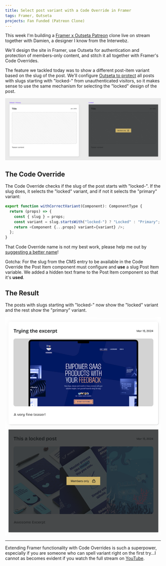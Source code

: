 ```yaml
---
title: Select post variant with a Code Override in Framer
tags: Framer, Outseta
projects: Fan Funded (Patreon Clone)
---
```


This week I'm building a [Framer x Outseta Patreon](https://www.youtube.com/@outseta/streams) clone live on stream together with Damien, a designer I know from the Interwebz.

We'll design the site in Framer, use Outseta for authentication and protection of members-only content, and stitch it all together with Framer's Code Overrides.

The feature we tackled today was to show a different post-item variant based on the slug of the post. We'll configure [Outseta to protect](https://go.outseta.com/support/kb/categories/rQVZLeQ6/protected-content) all posts with slugs starting with "locked-" from unauthenticated visitors, so it makes sense to use the same mechanism for selecting the "locked" design of the post.

![Primary and Locked variants](./primary-locked.png)

## The Code Override

The Code Override checks if the slug of the post starts with "locked-". If the slug does, it selects the "locked" variant, and if not it selects the "primary" variant:

```js
export function withCorrectVariant(Component): ComponentType {
  return (props) => {
    const { slug } = props;
    const variant = slug.startsWith("locked-") ? "Locked" : "Primary";
    return <Component {...props} variant={variant} />;
  };
}
```

That Code Override name is not my best work, please help me out by [suggesting a better name](https://twitter.com/intent/tweet?text=%40raae%20a%20better%20name%20would%20be)!

Gotcha: For the slug from the CMS entry to be available in the Code Override the Post Item component must configure and **use** a slug Post Item variable. We added a hidden text frame to the Post Item component so that it's **used**.

## The Result

The posts with slugs starting with "locked-" now show the "locked" variant and the rest show the "primary" variant.

![Primary and Locked post items with demo content](./the-result.png)

---

Extending Framer functionality with Code Overrides is such a superpower, especially if you are someone who can spell variant right on the first try...I cannot as becomes evident if you watch the full stream on [YouTube](https://www.youtube.com/live/s0eXaQr26Xs?si=_ToBcXuhKtfP72G2).
